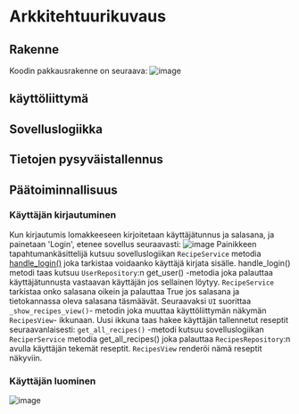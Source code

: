 # Arkkitehtuurikuvaus
## Rakenne
Koodin pakkausrakenne on seuraava:
![image](https://user-images.githubusercontent.com/67758940/115427008-baf5ac00-a209-11eb-8fc6-f46a9d6c6d9a.png)

## käyttöliittymä

## Sovelluslogiikka

## Tietojen pysyväistallennus

## Päätoiminnallisuus
### Käyttäjän kirjautuminen
Kun kirjautumis lomakkeeseen kirjoitetaan käyttäjätunnus ja salasana, ja painetaan 'Login', etenee sovellus seuraavasti:
![image](https://user-images.githubusercontent.com/67758940/117028580-83f1c100-ad06-11eb-9517-cbe5f904c846.png)
Painikkeen tapahtumankäsittelijä kutsuu sovelluslogiikan ```RecipeService``` metodia [handle_login()](https://github.com/HorttanainenSami/ot-harjoitustyo/blob/f4e1f121bff317be0e7826529b05152227e3a96c/src/services/recipe_service.py#L30) joka tarkistaa voidaanko käyttäjä kirjata sisälle. handle_login() metodi taas kutsuu ```UserRepository```:n get_user() -metodia joka palauttaa käyttäjätunnusta vastaavan käyttäjän jos sellainen löytyy. ```RecipeService``` tarkistaa onko salasana oikein ja palauttaa True jos salasana ja tietokannassa oleva salasana täsmäävät. Seuraavaksi ```UI``` suorittaa ```_show_recipes_view()```- metodin joka muuttaa käyttöliittymän näkymän ```RecipesView```- ikkunaan. Uusi ikkuna taas hakee käyttäjän tallennetut reseptit seuraavanlaisesti: ```get_all_recipes()``` -metodi kutsuu sovelluslogiikan ```ReciperService``` metodia get_all_recipes() joka palauttaa ```RecipesRepository```:n avulla käyttäjän tekemät reseptit. ```RecipesView``` renderöi nämä reseptit näkyviin.

### Käyttäjän luominen
![image](https://user-images.githubusercontent.com/67758940/117031366-2dd24d00-ad09-11eb-9d25-0234a44895d8.png)
